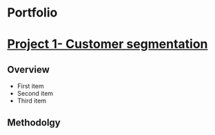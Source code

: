 # Portfolio
# [**Project 1- Customer segmentation**](https://github.com/egtef/customer-segmentation)
## Overview
- First item
- Second item
- Third item
## Methodolgy
